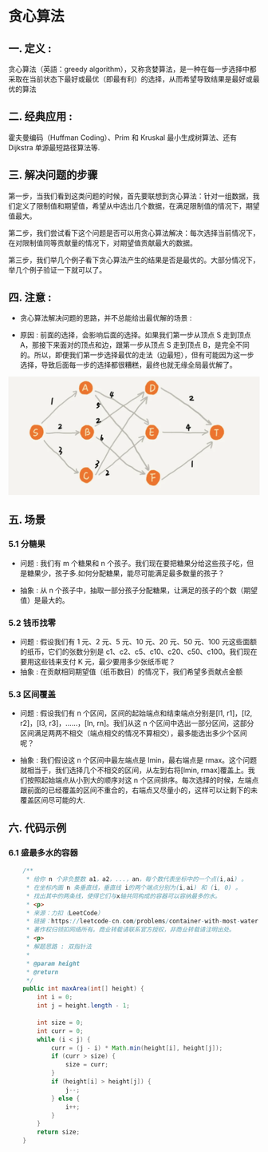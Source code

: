 # 贪心算法

## 一. 定义 : 
贪心算法（英語：greedy algorithm），又称贪婪算法，是一种在每一步选择中都采取在当前状态下最好或最优（即最有利）的选择，从而希望导致结果是最好或最优的算法

## 二. 经典应用 :
霍夫曼编码（Huffman Coding）、Prim 和 Kruskal 最小生成树算法、还有 Dijkstra 单源最短路径算法等.



## 三. 解决问题的步骤

第一步，当我们看到这类问题的时候，首先要联想到贪心算法：针对一组数据，我们定义了限制值和期望值，希望从中选出几个数据，在满足限制值的情况下，期望值最大。

第二步，我们尝试看下这个问题是否可以用贪心算法解决：每次选择当前情况下，在对限制值同等贡献量的情况下，对期望值贡献最大的数据。

第三步，我们举几个例子看下贪心算法产生的结果是否是最优的。大部分情况下，举几个例子验证一下就可以了。



## 四. 注意 : 
- 贪心算法解决问题的思路，并不总能给出最优解的场景 : 

- 原因 : 前面的选择，会影响后面的选择。如果我们第一步从顶点 S 走到顶点 A，那接下来面对的顶点和边，跟第一步从顶点 S 走到顶点 B，是完全不同的。所以，即便我们第一步选择最优的走法（边最短），但有可能因为这一步选择，导致后面每一步的选择都很糟糕，最终也就无缘全局最优解了。 

![image-20210923230047648](../../resources/数据结构/image-20210923230047648.png)


## 五. 场景

### 5.1 分糖果
- 问题 : 
  我们有 m 个糖果和 n 个孩子。我们现在要把糖果分给这些孩子吃，但是糖果少，孩子多.如何分配糖果，能尽可能满足最多数量的孩子？

- 抽象 : 
  从 n 个孩子中，抽取一部分孩子分配糖果，让满足的孩子的个数（期望值）是最大的。

### 5.2 钱币找零
- 问题 : 
	假设我们有 1 元、2 元、5 元、10 元、20 元、50 元、100 元这些面额的纸币，它们的张数分别是 c1、c2、c5、c10、c20、c50、c100。我们现在要用这些钱来支付 K 元，最少要用多少张纸币呢？
- 抽象 : 
	在贡献相同期望值（纸币数目）的情况下，我们希望多贡献点金额
	
### 5.3 区间覆盖
- 问题 : 
	假设我们有 n 个区间，区间的起始端点和结束端点分别是[l1, r1]，[l2, r2]，[l3, r3]，……，[ln, rn]。我们从这 n 个区间中选出一部分区间，这部分区间满足两两不相交（端点相交的情况不算相交），最多能选出多少个区间呢？

- 抽象 : 
	我们假设这 n 个区间中最左端点是 lmin，最右端点是 rmax。这个问题就相当于，我们选择几个不相交的区间，从左到右将[lmin, rmax]覆盖上。我们按照起始端点从小到大的顺序对这 n 个区间排序。每次选择的时候，左端点跟前面的已经覆盖的区间不重合的，右端点又尽量小的，这样可以让剩下的未覆盖区间尽可能的大.


## 六. 代码示例

### 6.1 盛最多水的容器
```java
	/**
	 * 给你 n 个非负整数 a1，a2，...，an，每个数代表坐标中的一个点(i,ai) 。
	 * 在坐标内画 n 条垂直线，垂直线 i的两个端点分别为(i,ai) 和 (i, 0) 。
	 * 找出其中的两条线，使得它们与x轴共同构成的容器可以容纳最多的水。
	 * <p>
	 * 来源：力扣（LeetCode）
	 * 链接：https://leetcode-cn.com/problems/container-with-most-water
	 * 著作权归领扣网络所有。商业转载请联系官方授权，非商业转载请注明出处。
	 * <p>
	 * 解题思路 : 双指针法
	 *
	 * @param height
	 * @return
	 */
	public int maxArea(int[] height) {
		int i = 0;
		int j = height.length - 1;

		int size = 0;
		int curr = 0;
		while (i < j) {
			curr = (j - i) * Math.min(height[i], height[j]);
			if (curr > size) {
				size = curr;
			}
			if (height[i] > height[j]) {
				j--;
			} else {
				i++;
			}
		}
		return size;
	}
```


